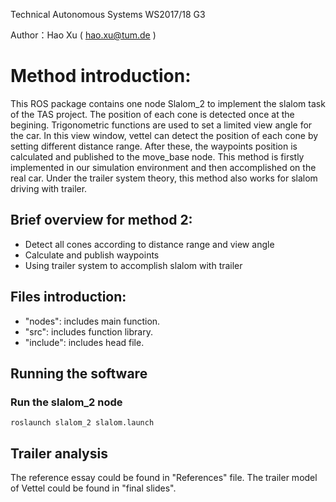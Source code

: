 Technical Autonomous Systems WS2017/18 G3 

Author：Hao Xu ( hao.xu@tum.de )         


# Method introduction:
This ROS package contains one node Slalom_2 to implement the slalom task of the TAS project. 
The position of each cone is detected once at the begining. 
Trigonometric functions are used to set a limited view angle for the car. 
In this view window, vettel can detect the position of each cone by setting different distance range. 
After these, the waypoints position is calculated and published to the move_base node.
This method is firstly implemented in our simulation environment and then accomplished on the real car.
Under the trailer system theory, this method also works for slalom driving with trailer.


## Brief overview for method 2:
+ Detect all cones according to distance range and view angle
+ Calculate and publish waypoints 
+ Using trailer system to accomplish slalom with trailer


## Files introduction:
+ "nodes": includes main function.
+ "src": includes function library.
+ "include": includes head file.

## Running the software

### Run the slalom_2 node
```
roslaunch slalom_2 slalom.launch

```

## Trailer analysis
The reference essay could be found in "References" file.
The trailer model of Vettel could be found in "final slides".